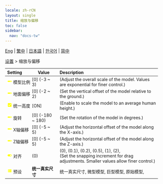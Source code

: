 ```yaml
---
locale: zh-rCN
layout: single
title: 缩放与偏移
toc: false
sidebar:
  nav: "docs-tw"
---
```

[Eng](/dancexr/menu/2025.4/actor/scale_&_offset) | [繁中](/tw/dancexr/menu/2025.4/actor/scale_&_offset) | [日本語](/jp/dancexr/menu/2025.4/actor/scale_&_offset) | [한국어](/kr/dancexr/menu/2025.4/actor/scale_&_offset) | [简中](/zh/dancexr/menu/2025.4/actor/scale_&_offset)

[设置](../menu#设置) > 缩放与偏移



| Setting | Value | Description |
| :--- | --- | :--- |
|<nobr><img src="/images/icon/ic_slider.png" alt="slider icon"/> 模型比例</nobr>| [0] (-3 ~ 3) | (Adjust the overall scale of the model. Values are exponential for finer control.)
|<nobr><img src="/images/icon/ic_slider.png" alt="slider icon"/> 地面偏移</nobr>| [0] (-2 ~ 2) | (Set the vertical offset of the model relative to the ground.)
|<nobr><img src="/images/icon/ic_check_on.png" alt="check on icon"/> 统一高度</nobr>| [ON] | (Enable to scale the model to an average human height.)
|<nobr><img src="/images/icon/ic_slider.png" alt="slider icon"/> 旋转</nobr>| [0] (-180 ~ 180) | (Set the rotation of the model in degrees.)
|<nobr><img src="/images/icon/ic_slider.png" alt="slider icon"/> X轴偏移</nobr>| [0] (-5 ~ 5) | (Adjust the horizontal offset of the model along the X-axis.)
|<nobr><img src="/images/icon/ic_slider.png" alt="slider icon"/> Z轴偏移</nobr>| [0] (-5 ~ 5) | (Adjust the horizontal offset of the model along the Z-axis.)
|<nobr><img src="/images/icon/ic_toggle_on.png" alt="toggle on icon"/> 对齐</nobr>| (0) | (0), (0.1), (0.2), (0.5), (1), (2), <br/>(Set the snapping increment for drag adjustments. Smaller values allow finer control.)
|<nobr><img src="/images/icon/ic_list.png" alt="list icon"/> 预设</nobr>| **统一真实尺寸** | 统一真实尺寸, 微型模型, 巨型模型, 原始模型,  |

